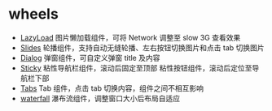# wheels

- [LazyLoad](https://zd-ong.github.io/wheels/demo/lazyload.html)
图片懒加载组件，可将 Network 调整至 slow 3G 查看效果
- [Slides](https://zd-ong.github.io/wheels/demo/slides.html)
轮播组件，支持自动无缝轮播、左右按钮切换图片和点击 tab 切换图片
- [Dialog](https://zd-ong.github.io/wheels/demo/dialog.html)
弹窗组件，可自定义弹窗 title 及内容
- [Sticky](https://zd-ong.github.io/wheels/demo/sticky.html)
粘性导航栏组件，滚动后固定至顶部
粘性按钮组件，滚动后定位至导航栏下部
- [Tabs](https://zd-ong.github.io/wheels/demo/tabs.html)
Tab 组件，点击 tab 切换内容，组件之间不相互影响
- [waterfall](https://zd-ong.github.io/wheels/demo/waterfall.html)
瀑布流组件，调整窗口大小后布局自适应
